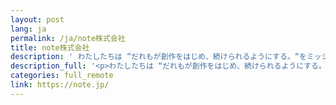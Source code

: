 ```yaml
---
layout: post
lang: ja
permalink: /ja/note株式会社
title: note株式会社
description: ' わたしたちは “だれもが創作をはじめ、続けられるようにする。“をミッションに、表現と創作の仕組みづくりをしています。メディアプラットフォーム・noteは、クリエイターのあらゆる創作活動を支援しています。 noteの社員は、リモートワークをベースとしたフレキシブル出社制度で多様な働き方を実現しています。現在も青森、名古屋、大阪、福岡、沖縄など日本全国でフルリモートで勤務する社員がいます。 '
description_full: '<p>わたしたちは “だれもが創作をはじめ、続けられるようにする。“をミッションに、表現と創作の仕組みづくりをしています。メディアプラットフォーム・noteは、クリエイターのあらゆる創作活動を支援しています。<br />noteの社員は、リモートワークをベースとした<a href="https://note.jp/n/nf0985293c654">フレキシブル出社制度</a>で多様な働き方を実現しています。現在も青森、名古屋、大阪、福岡、沖縄など日本全国でフルリモートで勤務する社員がいます。</p>'
categories: full_remote
link: https://note.jp/
---
```

